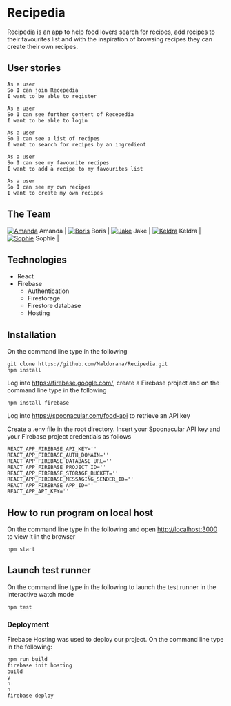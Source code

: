 # Recipedia

Recipedia is an app to help food lovers search for recipes, add recipes to their favourites list and with the inspiration of browsing recipes they can create their own recipes.

## User stories

```
As a user
So I can join Recepedia
I want to be able to register
```

```
As a user
So I can see further content of Recepedia
I want to be able to login
```

```
As a user
So I can see a list of recipes
I want to search for recipes by an ingredient
```

```
As a user
So I can see my favourite recipes
I want to add a recipe to my favourites list
```

```
As a user
So I can see my own recipes
I want to create my own recipes
```

## The Team

[![Amanda](https://img.icons8.com/nolan/25/github.png)](https://github.com/mandyvuong) Amanda |
[![Boris](https://img.icons8.com/nolan/25/github.png)](https://github.com/borisl16) Boris |
[![Jake](https://img.icons8.com/nolan/25/github.png)](https://github.com/Jjake540) Jake |
[![Keldra](https://img.icons8.com/nolan/25/github.png)](https://github.com/KeldraSJ) Keldra |
[![Sophie](https://img.icons8.com/nolan/25/github.png)](https://github.com/Maldorana) Sophie |

## Technologies

- React
- Firebase
  - Authentication
  - Firestorage
  - Firestore database
  - Hosting

## Installation

On the command line type in the following

```
git clone https://github.com/Maldorana/Recipedia.git
npm install
```

Log into https://firebase.google.com/, create a Firebase project and on the command line type in the following

```
npm install firebase
```

Log into https://spoonacular.com/food-api to retrieve an API key

Create a .env file in the root directory. Insert your Spoonacular API key and your Firebase project credentials as follows

```
REACT_APP_FIREBASE_API_KEY=''
REACT_APP_FIREBASE_AUTH_DOMAIN=''
REACT_APP_FIREBASE_DATABASE_URL=''
REACT_APP_FIREBASE_PROJECT_ID=''
REACT_APP_FIREBASE_STORAGE_BUCKET=''
REACT_APP_FIREBASE_MESSAGING_SENDER_ID=''
REACT_APP_FIREBASE_APP_ID=''
REACT_APP_API_KEY=''
```

## How to run program on local host

On the command line type in the following and open [http://localhost:3000](http://localhost:3000) to view it in the browser

```
npm start
```

## Launch test runner

On the command line type in the following to launch the test runner in the interactive watch mode

```
npm test
```

### Deployment

Firebase Hosting was used to deploy our project. On the command line type in the following:

```
npm run build
firebase init hosting
build
y
n
n
firebase deploy
```
